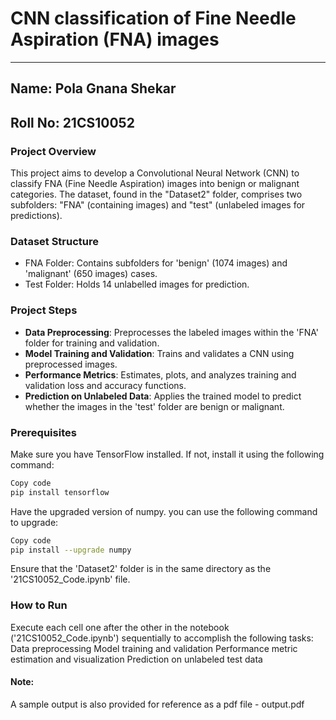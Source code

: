# CNN classification of Fine Needle Aspiration (FNA) images
---

## Name: Pola Gnana Shekar
## Roll No: 21CS10052

### Project Overview
This project aims to develop a Convolutional Neural Network (CNN) to classify FNA (Fine Needle Aspiration) images into benign or malignant categories. The dataset, found in the "Dataset2" folder, comprises two subfolders: "FNA" (containing images) and "test" (unlabeled images for predictions).

### Dataset Structure
- FNA Folder: Contains subfolders for 'benign' (1074 images) and 'malignant' (650 images) cases.
- Test Folder: Holds 14 unlabelled images for prediction.

### Project Steps
- **Data Preprocessing**: Preprocesses the labeled images within the 'FNA' folder for training and validation.
- **Model Training and Validation**: Trains and validates a CNN using preprocessed images.
- **Performance Metrics**: Estimates, plots, and analyzes training and validation loss and accuracy functions.
- **Prediction on Unlabeled Data**: Applies the trained model to predict whether the images in the 'test' folder are benign or malignant.


### Prerequisites
Make sure you have TensorFlow installed. If not, install it using the following command:

```bash
Copy code
pip install tensorflow
```

Have the upgraded version of numpy. you can use the following command to upgrade:

```bash
Copy code
pip install --upgrade numpy
```

Ensure that the 'Dataset2' folder is in the same directory as the '21CS10052_Code.ipynb' file.

### How to Run
Execute each cell one after the other in the notebook ('21CS10052_Code.ipynb') sequentially to accomplish the following tasks:
Data preprocessing
Model training and validation
Performance metric estimation and visualization
Prediction on unlabeled test data

#### Note:
A sample output is also provided for reference as a pdf file - output.pdf